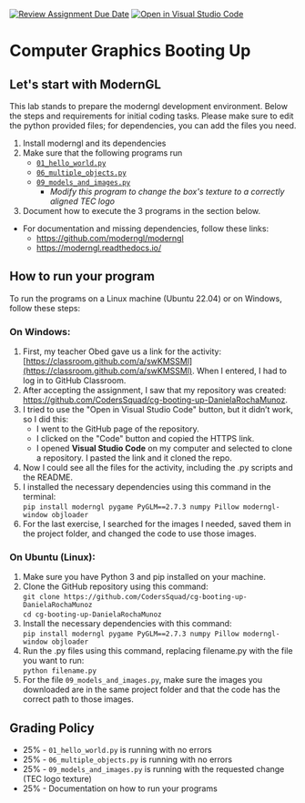 [![Review Assignment Due Date](https://classroom.github.com/assets/deadline-readme-button-22041afd0340ce965d47ae6ef1cefeee28c7c493a6346c4f15d667ab976d596c.svg)](https://classroom.github.com/a/swKMSSMl)
[![Open in Visual Studio Code](https://classroom.github.com/assets/open-in-vscode-2e0aaae1b6195c2367325f4f02e2d04e9abb55f0b24a779b69b11b9e10269abc.svg)](https://classroom.github.com/online_ide?assignment_repo_id=16850860&assignment_repo_type=AssignmentRepo)
# Computer Graphics Booting Up

## Let's start with ModernGL

This lab stands to prepare the moderngl development environment. Below the steps and requirements for initial coding tasks. Please make sure to edit the python provided files; for dependencies, you can add the files you need.

1. Install moderngl and its dependencies
2. Make sure that the following programs run
    - [`01_hello_world.py`](./01_hello_world.py)
    - [`06_multiple_objects.py`](./06_multiple_objects.py)
    - [`09_models_and_images.py`](./09_models_and_images.py)
        - _Modify this program to change the box's texture to a correctly aligned TEC logo_
3. Document how to execute the 3 programs in the section below.

* For documentation and missing dependencies, follow these links:
    - https://github.com/moderngl/moderngl
    - https://moderngl.readthedocs.io/

## How to run your program

To run the programs on a Linux machine (Ubuntu 22.04) or on Windows, follow these steps:

### On Windows:

1. First, my teacher Obed gave us a link for the activity: [https://classroom.github.com/a/swKMSSMl](https://classroom.github.com/a/swKMSSMl). When I entered, I had to log in to GitHub Classroom.
2. After accepting the assignment, I saw that my repository was created: https://github.com/CodersSquad/cg-booting-up-DanielaRochaMunoz.
3. I tried to use the "Open in Visual Studio Code" button, but it didn’t work, so I did this:
    - I went to the GitHub page of the repository.
    - I clicked on the "Code" button and copied the HTTPS link.
    - I opened **Visual Studio Code** on my computer and selected to clone a repository. I pasted the link and it cloned the repo.
4. Now I could see all the files for the activity, including the .py scripts and the README.
5. I installed the necessary dependencies using this command in the terminal:  
   `pip install moderngl pygame PyGLM==2.7.3 numpy Pillow moderngl-window objloader`
6. For the last exercise, I searched for the images I needed, saved them in the project folder, and changed the code to use those images.

### On Ubuntu (Linux):

1. Make sure you have Python 3 and pip installed on your machine.
2. Clone the GitHub repository using this command:  
   `git clone https://github.com/CodersSquad/cg-booting-up-DanielaRochaMunoz`  
   `cd cg-booting-up-DanielaRochaMunoz`
3. Install the necessary dependencies with this command:  
   `pip install moderngl pygame PyGLM==2.7.3 numpy Pillow moderngl-window objloader`
4. Run the .py files using this command, replacing filename.py with the file you want to run:  
   `python filename.py`
5. For the file `09_models_and_images.py`, make sure the images you downloaded are in the same project folder and that the code has the correct path to those images.

## Grading Policy

- 25% - `01_hello_world.py` is running with no errors
- 25% - `06_multiple_objects.py` is running with no errors
- 25% - `09_models_and_images.py` is running with the requested change (TEC logo texture)
- 25% - Documentation on how to run your programs